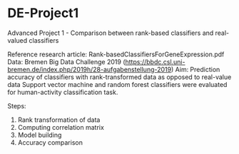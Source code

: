 # DE-Project1
Advanced Project 1 - Comparison between rank-based classifiers and real-valued classifiers

Reference research article: Rank-basedClassifiersForGeneExpression.pdf
Data: Bremen Big Data Challenge 2019 (https://bbdc.csl.uni-bremen.de/index.php/2019h/28-aufgabenstellung-2019)
Aim: Prediction accuracy of classifiers with rank-transformed data as opposed to real-value data
Support vector machine and random forest classifiers were evaluated for human-activity classification task.

Steps:
1) Rank transformation of data
2) Computing correlation matrix
3) Model building 
4) Accuracy comparison

